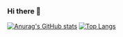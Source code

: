 ### Hi there 👋
[![Anurag's GitHub stats](https://github-readme-stats.vercel.app/api?username=Jce1231&show_icons=true&theme=cobalt)](https://github.com/anuraghazra/github-readme-stats)
[![Top Langs](https://github-readme-stats.vercel.app/api/top-langs/?username=Jce1231&layout=compact&count_private=true&theme=cobalt)](https://github.com/anuraghazra/github-readme-stats)

<!--
**Jce1231/Jce1231** is a ✨ _special_ ✨ repository because its `README.md` (this file) appears on your GitHub profile.

Here are some ideas to get you started:

- 🔭 I’m currently working on ...
- 🌱 I’m currently learning ...
- 👯 I’m looking to collaborate on ...
- 🤔 I’m looking for help with ...
- 💬 Ask me about ...
- 📫 How to reach me: ...
- 😄 Pronouns: ...
- ⚡ Fun fact: ...
-->

